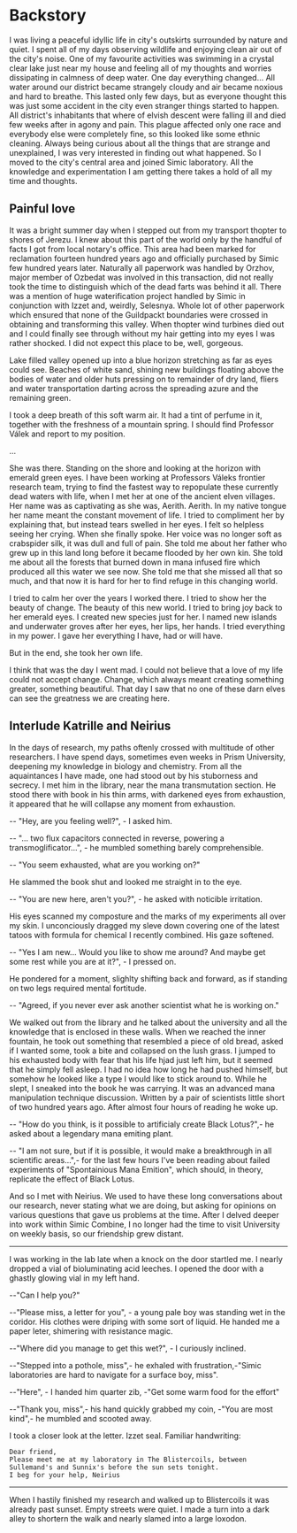 # Backstory

I was living a peaceful idyllic life in city's outskirts surrounded by nature
and quiet. I spent all of my days observing wildlife and enjoying clean air out
of the city's noise. One of my favourite activities was swimming in a crystal
clear lake just near my house and feeling all of my thoughts and worries
dissipating in calmness of deep water. One day everything changed... All water
around our district became strangely cloudy and air became noxious and hard to
breathe. This lasted only few days, but as everyone thought this was just some
accident in the city even stranger things started to happen. All district's
inhabitants that where of elvish descent were falling ill and died few weeks
after in agony and pain. This plague affected only one race and everybody else
were completely fine, so this looked like some ethnic cleaning. Always being
curious about all the things that are strange and unexplained, I was very
interested in finding out what happened. So I moved to the city's central area
and joined Simic laboratory. All the knowledge and experimentation I am getting
there takes a hold of all my time and thoughts.

## Painful love

It was a bright summer day when I stepped out from my transport thopter to
shores of Jerezu. I knew about this part of the world only by the handful of
facts I got from local notary's office. This area had been marked for
reclamation fourteen hundred years ago and officially purchased by Simic few
hundred years later. Naturally all paperwork was handled by Orzhov, major
member of Ozbedat was involved in this transaction, did not really took the
time to distinguish which of the dead farts was behind it all. There was a
mention of huge waterification project handled by Simic in conjunction with
Izzet and, weirdly, Selesnya. Whole lot of other paperwork which ensured that
none of the Guildpackt boundaries were crossed in obtaining and transforming
this valley. When thopter wind turbines died out and I could finally see
through without my hair getting into my eyes I was rather shocked. I did not
expect this place to be, well, gorgeous.

Lake filled valley opened up into a blue horizon stretching as far as eyes
could see. Beaches of white sand, shining new buildings floating above the
bodies of water and older huts pressing on to remainder of dry land, fliers and
water transportation darting across the spreading azure and the remaining
green.

I took a deep breath of this soft warm air. It had a tint of perfume in it,
together with the freshness of a mountain spring. I should find Professor Válek
and report to my position.

...

She was there. Standing on the shore and looking at the horizon with emerald
green eyes. I have been working at Professors Váleks frontier research team,
trying to find the fastest way to repopulate these currently dead waters with
life, when I met her at one of the ancient elven villages. Her name was as
captivating as she was, Aerith. Aerith. In my native tongue her name meant the
constant movement of life. I tried to compliment her by explaining that, but
instead tears swelled in her eyes. I felt so helpless seeing her crying. When
she finally spoke. Her voice was no longer soft as crabspider silk, it was dull
and full of pain. She told me about her father who grew up in this land long
before it became flooded by her own kin. She told me about all the forests that
burned down in mana infused fire which produced all this water we see now. She
told me that she missed all that so much, and that now it is hard for her to
find refuge in this changing world.

I tried to calm her over the years I worked there. I tried to show her the
beauty of change. The beauty of this new world. I tried to bring joy back to
her emerald eyes. I created new species just for her. I named new islands and
underwater groves after her eyes, her lips, her hands. I tried everything in
my power. I gave her everything I have, had or will have.

But in the end, she took her own life.

I think that was the day I went mad. I could not believe that a love of my life
could not accept change. Change, which always meant creating something greater,
something beautiful. That day I saw that no one of these darn elves can see the
greatness we are creating here.

## Interlude Katrille and Neirius

In the days of research, my paths oftenly crossed with multitude of other
researchers. I have spend days, sometimes even weeks in Prism University,
deepening my knowledge in biology and chemistry. From all the aquaintances I
have made, one had stood out by his stuborness and secrecy. I met him in the
library, near the mana transmutation section. He stood there with book in his
thin arms, with darkened eyes from exhaustion, it appeared that he will
collapse any moment from exhaustion.

-- "Hey, are you feeling well?", - I asked him.

-- "... two flux capacitors connected in reverse, powering a
transmoglificator...", - he mumbled something barely comprehensible.

-- "You seem exhausted, what are you working on?"

He slammed the book shut and looked me straight in to the eye.

-- "You are new here, aren't you?", - he asked with noticible irritation.

His eyes scanned my composture and the marks of my experiments all over my
skin. I unconciously dragged my sleve down covering one of the latest tatoos
with formula for chemical I recently combined. His gaze softened.

-- "Yes I am new... Would you like to show me around? And maybe get some rest
while you are at it?", - I pressed on.

He pondered for a moment, slighlty shifting back and forward, as if standing on
two legs required mental fortitude.

-- "Agreed, if you never ever ask another scientist what he is working on."

We walked out from the library and he talked about the university and all the
knowledge that is enclosed in these walls. When we reached the inner fountain,
he took out something that resembled a piece of old bread, asked if I wanted
some, took a bite and collapsed on the lush grass. I jumped to his exhausted
body with fear that his life hjad just left him, but it seemed that he simply
fell asleep. I had no idea how long he had pushed himself, but somehow he
looked like a type I would like to stick around to. While he slept, I sneaked
into the book he was carrying. It was an advanced mana manipulation technique
discussion. Written by a pair of scientists little short of two hundred years
ago. After almost four hours of reading he woke up.

-- "How do you think, is it possible to artificialy create Black Lotus?",- he
asked about a legendary mana emiting plant.

-- "I am not sure, but if it is possible, it would make a breakthrough in all
scientific areas...",- for the last few hours I've been reading about failed
experiments of "Spontainious Mana Emition", which should, in theory, replicate
the effect of Black Lotus.

And so I met with Neirius. We used to have these long conversations about our
research, never stating what we are doing, but asking for opinions on various
questions that gave us problems at the time. After I delved deeper into work
within Simic Combine, I no longer had the time to visit University on weekly
basis, so our friendship grew distant.

***

I was working in the lab late when a knock on the door startled me. I nearly
dropped a vial of bioluminating acid leeches. I opened the door with a ghastly
glowing vial in my left hand.

--"Can I help you?"

--"Please miss, a letter for you", - a young pale boy was standing wet in the
coridor. His clothes were driping with some sort of liquid. He handed me a
paper leter, shimering with resistance magic.

--"Where did you manage to get this wet?", - I curiously inclined.

--"Stepped into a pothole, miss",- he exhaled with frustration,-"Simic
laboratories are hard to navigate for a surface boy, miss".

--"Here", - I handed him quarter zib, -"Get some warm food for the effort"

--"Thank you, miss",- his hand quickly grabbed my coin, -"You are most kind",-
he mumbled and scooted away.

I took a closer look at the letter. Izzet seal. Familiar handwriting:

    Dear friend,
    Please meet me at my laboratory in The Blistercoils, between
    Sullemand's and Sunnix's before the sun sets tonight.
    I beg for your help, Neirius

***

When I hastily finished my research and walked up to Blistercoils it was
already past sunset. Empty streets were quiet. I made a turn into a dark alley
to shortern the walk and nearly slamed into a large loxodon.
